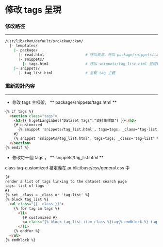 # 修改 tags 呈現

<script type="text/javascript" src="../js/general.js"></script>

### 修改路徑
---

```bash
/usr/lib/ckan/default/src/ckan/ckan/
  |- templates/    
    |- package/
      |- read.html                   # 呼叫來源，呼叫 package/snippets/tags.html 
      |- snippets/
        |- tags.html                 # 呼叫 snippets/tag_list.html 呈現每一個 tag
    |- snippets/
      |- tag_list.html               # 呈現 tag 主體
```

### 重新設計內容
---

* 修改 tags 主框架， ** package/snippets/tags.html  **

```html
{% if tags %}
  <section class="tags">
    <h3>{{ h.getLangLabel("Dataset Tags","資料集標籤") }}</h3>
    {# customized
      {% snippet 'snippets/tag_list.html', tags=tags, _class='tag-list well' %}
    #}
    {% snippet 'snippets/tag_list.html', tags=tags, _class='tag-list' %}
  </section>
{% endif %}
```

* 修改每一個 tags ， ** snippets/tag_list.html  **

class tag-customized 被定義在 public/base/css/general.css 中

```html
{#
render a list of tags linking to the dataset search page
tags: list of tags
#}
{% set _class = _class or 'tag-list' %}
{% block tag_list %}
  <ul class="{{ _class }}">
    {% for tag in tags %}
      <li>
        {# customized #}
        <a class="{% block tag_list_item_class %}tag{% endblock %} tag-customized" href="{% url_for controller='package', action='search', tags=tag.name %}"><i class="icon-tag"></i> {{ h.truncate(tag.display_name, 22) }}</a>
      </li>
    {% endfor %}
  </ul>
{% endblock %}
```

